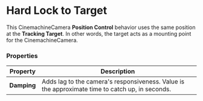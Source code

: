 # Hard Lock to Target

This CinemachineCamera __Position Control__ behavior uses the same position at the __Tracking Target__. In other words, the target acts as a mounting point for the CinemachineCamera.

### Properties

| Property | Description |
| --- | --- |				
| __Damping__ | Adds lag to the camera's responsiveness.  Value is the approximate time to catch up, in seconds. |

